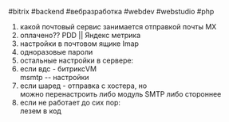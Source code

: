 #bitrix #backend #вебразработка #webdev #webstudio #php 

1. какой почтовый сервис занимается отправкой почты MX  
2. оплачено?? PDD || Яндекс метрика  
3. настройки в почтовом ящике Imap  
4. одноразовые пароли  
5. остальные настройки в сервере:  
6. если вдс - битриксVM  
msmtp -- настройки  
7. если шаред - отправка с хостера, но  
можно перенастроить либо модуль SMTP либо стороннее  
8. если не работает до сих пор:  
лезем в код